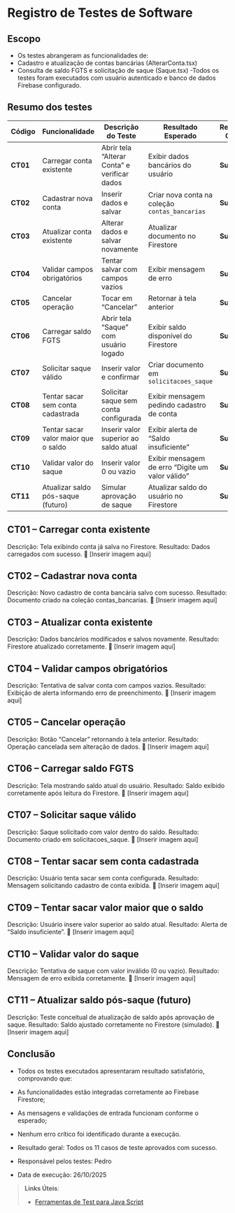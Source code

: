# Registro de Testes de Software

## Escopo

- Os testes abrangeram as funcionalidades de:
- Cadastro e atualização de contas bancárias (AlterarConta.tsx)
- Consulta de saldo FGTS e solicitação de saque (Saque.tsx)
-Todos os testes foram executados com usuário autenticado e banco de dados Firebase configurado.

## Resumo dos testes 
| Código   | Funcionalidade                       | Descrição do Teste                           | Resultado Esperado                               | Resultado Obtido | Responsável |
| -------- | ------------------------------------ | -------------------------------------------- | ------------------------------------------------ | ---------------- | ----------- |
| **CT01** | Carregar conta existente             | Abrir tela “Alterar Conta” e verificar dados | Exibir dados bancários do usuário                | **Sucesso**      | Pedro       |
| **CT02** | Cadastrar nova conta                 | Inserir dados e salvar                       | Criar nova conta na coleção `contas_bancarias`   | **Sucesso**      | Pedro       |
| **CT03** | Atualizar conta existente            | Alterar dados e salvar novamente             | Atualizar documento no Firestore                 | **Sucesso**      | Pedro       |
| **CT04** | Validar campos obrigatórios          | Tentar salvar com campos vazios              | Exibir mensagem de erro                          | **Sucesso**      | Pedro       |
| **CT05** | Cancelar operação                    | Tocar em “Cancelar”                          | Retornar à tela anterior                         | **Sucesso**      | Pedro       |
| **CT06** | Carregar saldo FGTS                  | Abrir tela “Saque” com usuário logado        | Exibir saldo disponível do Firestore             | **Sucesso**      | Pedro       |
| **CT07** | Solicitar saque válido               | Inserir valor e confirmar                    | Criar documento em `solicitacoes_saque`          | **Sucesso**      | Pedro       |
| **CT08** | Tentar sacar sem conta cadastrada    | Solicitar saque sem conta configurada        | Exibir mensagem pedindo cadastro de conta        | **Sucesso**      | Pedro       |
| **CT09** | Tentar sacar valor maior que o saldo | Inserir valor superior ao saldo atual        | Exibir alerta de “Saldo insuficiente”            | **Sucesso**      | Pedro       |
| **CT10** | Validar valor do saque               | Inserir valor 0 ou vazio                     | Exibir mensagem de erro “Digite um valor válido” | **Sucesso**      | Pedro       |
| **CT11** | Atualizar saldo pós-saque (futuro)   | Simular aprovação de saque                   | Atualizar saldo do usuário no Firestore          | **Sucesso**      | Pedro       |


## CT01 – Carregar conta existente

Descrição: Tela exibindo conta já salva no Firestore.
Resultado: Dados carregados com sucesso.
📸 [Inserir imagem aqui]

##  CT02 – Cadastrar nova conta

Descrição: Novo cadastro de conta bancária salvo com sucesso.
Resultado: Documento criado na coleção contas_bancarias.
📸 [Inserir imagem aqui]

##  CT03 – Atualizar conta existente

Descrição: Dados bancários modificados e salvos novamente.
Resultado: Firestore atualizado corretamente.
📸 [Inserir imagem aqui]

## CT04 – Validar campos obrigatórios

Descrição: Tentativa de salvar conta com campos vazios.
Resultado: Exibição de alerta informando erro de preenchimento.
📸 [Inserir imagem aqui]

## CT05 – Cancelar operação

Descrição: Botão “Cancelar” retornando à tela anterior.
Resultado: Operação cancelada sem alteração de dados.
📸 [Inserir imagem aqui]

## CT06 – Carregar saldo FGTS

Descrição: Tela mostrando saldo atual do usuário.
Resultado: Saldo exibido corretamente após leitura do Firestore.
📸 [Inserir imagem aqui]

## CT07 – Solicitar saque válido

Descrição: Saque solicitado com valor dentro do saldo.
Resultado: Documento criado em solicitacoes_saque.
📸 [Inserir imagem aqui]

## CT08 – Tentar sacar sem conta cadastrada

Descrição: Usuário tenta sacar sem conta configurada.
Resultado: Mensagem solicitando cadastro de conta exibida.
📸 [Inserir imagem aqui]

## CT09 – Tentar sacar valor maior que o saldo

Descrição: Usuário insere valor superior ao saldo atual.
Resultado: Alerta de “Saldo insuficiente”.
📸 [Inserir imagem aqui]

## CT10 – Validar valor do saque

Descrição: Tentativa de saque com valor inválido (0 ou vazio).
Resultado: Mensagem de erro exibida corretamente.
📸 [Inserir imagem aqui]

## CT11 – Atualizar saldo pós-saque (futuro)

Descrição: Teste conceitual de atualização de saldo após aprovação de saque.
Resultado: Saldo ajustado corretamente no Firestore (simulado).
📸 [Inserir imagem aqui]

## Conclusão

- Todos os testes executados apresentaram resultado satisfatório, comprovando que:
- As funcionalidades estão integradas corretamente ao Firebase Firestore;
- As mensagens e validações de entrada funcionam conforme o esperado;
- Nenhum erro crítico foi identificado durante a execução.

- Resultado geral: Todos os 11 casos de teste aprovados com sucesso.
- Responsável pelos testes: Pedro
- Data de execução: 26/10/2025


> **Links Úteis**:
> - [Ferramentas de Test para Java Script](https://geekflare.com/javascript-unit-testing/)

